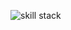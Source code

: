 

![skill stack](https://user-images.githubusercontent.com/96989782/196945781-b97ae0bb-4faf-4c44-96e4-2d088c2097c3.png)



